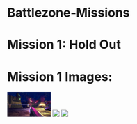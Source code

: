 # Battlezone-Missions

# Mission 1: Hold Out 

# Mission 1 Images: 
<p float="left">
  <img src="https://github.com/HerndonE/Battlezone-Missions/blob/master/Hold%20Out%20Mission/ExampleConfig/MapHoldOut/Images/scene6.jpg" width="100" />
  <img src="/img2.png" width="100" /> 
  <img src="/img3.png" width="100" />
</p>
